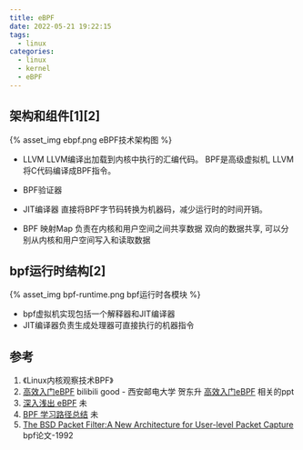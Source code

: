 ```yaml
---
title: eBPF
date: 2022-05-21 19:22:15
tags:
  - linux
categories:
  - linux 
  - kernel
  - eBPF
---
```


<p></p>
<!-- more -->

## 架构和组件[1][2]

{% asset_img  ebpf.png  eBPF技术架构图 %}

+ LLVM
LLVM编译出加载到内核中执行的汇编代码。
BPF是高级虚拟机, LLVM将C代码编译成BPF指令。

+ BPF验证器

+ JIT编译器
直接将BPF字节码转换为机器码，减少运行时的时间开销。

+ BPF 映射Map
负责在内核和用户空间之间共享数据
双向的数据共享, 可以分别从内核和用户空间写入和读取数据

## bpf运行时结构[2]
{% asset_img  bpf-runtime.png  bpf运行时各模块  %}
+ bpf虚拟机实现包括一个解释器和JIT编译器
+ JIT编译器负责生成处理器可直接执行的机器指令

## 参考
1. 《Linux内核观察技术BPF》
2. [高效入门eBPF](https://www.bilibili.com/video/BV1LX4y157Gp?spm_id_from=333.1007.top_right_bar_window_history.content.click&vd_source=f6e8c1128f9f264c5ab8d9411a644036) bilibili good - 西安邮电大学 贺东升
[高效入门eBPF](http://kerneltravel.net/blog/2021/ebpf_beginner/ebpf.pdf) 相关的ppt
3. [深入浅出 eBPF](https://www.ebpf.top/categories/BPF/) 未 
4. [BPF 学习路径总结](https://feisky.xyz/posts/2021-01-06-ebpf-learn-path/) 未
5. [The BSD Packet Filter:A New Architecture for User-level Packet Capture](https://www.tcpdump.org/papers/bpf-usenix93.pdf) bpf论文-1992

